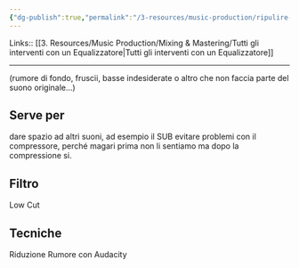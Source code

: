 ```yaml
---
{"dg-publish":true,"permalink":"/3-resources/music-production/ripulire-dalle-frequenze-inutili/"}
---
```


Links:: [[3. Resources/Music Production/Mixing & Mastering/Tutti gli interventi con un Equalizzatore\|Tutti gli interventi con un Equalizzatore]]

---
(rumore di fondo, fruscii, basse indesiderate o altro che non faccia parte del suono originale...)

## Serve per

dare spazio ad altri suoni, ad esempio il SUB
evitare problemi con il compressore, perché magari prima non li sentiamo ma dopo la compressione si.

## Filtro

Low Cut
## Tecniche 

Riduzione Rumore con Audacity




